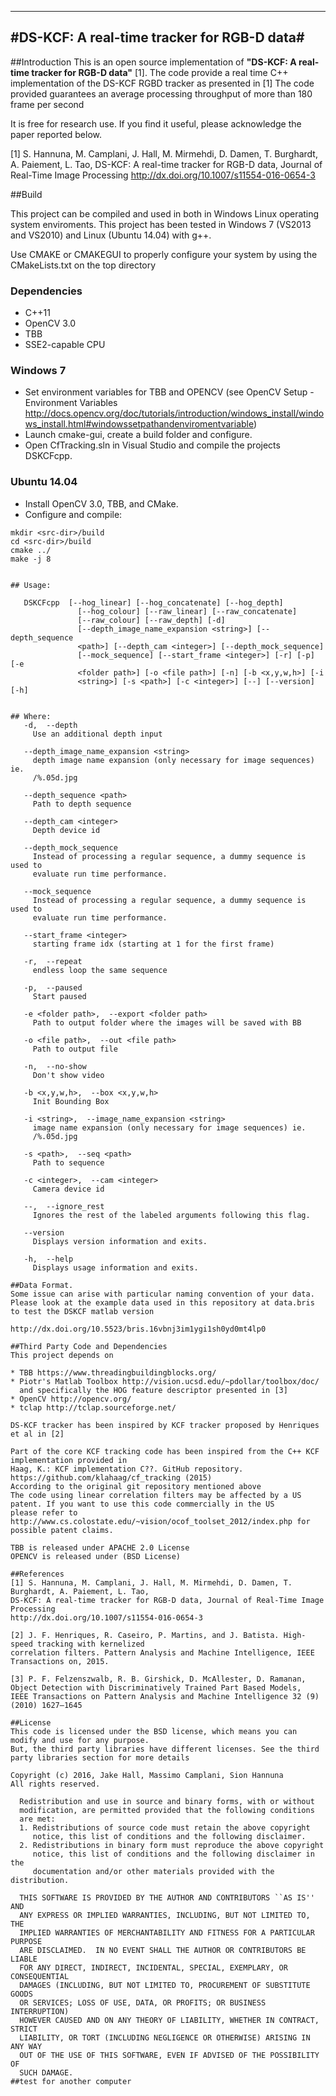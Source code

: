 -----------------------------------------------------------------
#DS-KCF: A real-time tracker for RGB-D data#
-----------------------------------------------------------------

##Introduction
This is an open source implementation of **"DS-KCF: A real-time tracker for RGB-D data"** [1]. 
The code provide a real time C++ implementation of the DS-KCF RGBD tracker as presented in [1]
The code provided guarantees an average processing throughput of more than 180 frame per second

It is free for research use. If you find it useful, please acknowledge the paper reported below. 

[1] S. Hannuna, M. Camplani, J. Hall, M. Mirmehdi, D. Damen, T. Burghardt, A. Paiement, L. Tao, 
DS-KCF: A real-time tracker for RGB-D data, Journal of Real-Time Image Processing
http://dx.doi.org/10.1007/s11554-016-0654-3


##Build

This project can be compiled and used in both in Windows Linux operating system enviroments.
This project has been tested in Windows 7 (VS2013 and VS2010) and Linux (Ubuntu 14.04) with g++.

Use CMAKE or CMAKEGUI to properly configure your system by using the  CMakeLists.txt on the top directory

### Dependencies
* C++11
* OpenCV 3.0
* TBB
* SSE2-capable CPU

### Windows 7
* Set environment variables for TBB and OPENCV (see OpenCV Setup - Environment Variables http://docs.opencv.org/doc/tutorials/introduction/windows_install/windows_install.html#windowssetpathandenviromentvariable)
* Launch cmake-gui, create a build folder and configure.
* Open CfTracking.sln in Visual Studio and compile the projects DSKCFcpp.

### Ubuntu 14.04
* Install OpenCV 3.0, TBB, and CMake.
* Configure and compile:
```
mkdir <src-dir>/build
cd <src-dir>/build
cmake ../
make -j 8


## Usage: 

   DSKCFcpp  [--hog_linear] [--hog_concatenate] [--hog_depth]
               [--hog_colour] [--raw_linear] [--raw_concatenate]
               [--raw_colour] [--raw_depth] [-d]
               [--depth_image_name_expansion <string>] [--depth_sequence
               <path>] [--depth_cam <integer>] [--depth_mock_sequence]
               [--mock_sequence] [--start_frame <integer>] [-r] [-p] [-e
               <folder path>] [-o <file path>] [-n] [-b <x,y,w,h>] [-i
               <string>] [-s <path>] [-c <integer>] [--] [--version] [-h]


## Where:
   -d,  --depth
     Use an additional depth input

   --depth_image_name_expansion <string>
     depth image name expansion (only necessary for image sequences) ie.
     /%.05d.jpg

   --depth_sequence <path>
     Path to depth sequence

   --depth_cam <integer>
     Depth device id

   --depth_mock_sequence
     Instead of processing a regular sequence, a dummy sequence is used to
     evaluate run time performance.

   --mock_sequence
     Instead of processing a regular sequence, a dummy sequence is used to
     evaluate run time performance.

   --start_frame <integer>
     starting frame idx (starting at 1 for the first frame)

   -r,  --repeat
     endless loop the same sequence

   -p,  --paused
     Start paused

   -e <folder path>,  --export <folder path>
     Path to output folder where the images will be saved with BB

   -o <file path>,  --out <file path>
     Path to output file

   -n,  --no-show
     Don't show video

   -b <x,y,w,h>,  --box <x,y,w,h>
     Init Bounding Box

   -i <string>,  --image_name_expansion <string>
     image name expansion (only necessary for image sequences) ie.
     /%.05d.jpg

   -s <path>,  --seq <path>
     Path to sequence

   -c <integer>,  --cam <integer>
     Camera device id

   --,  --ignore_rest
     Ignores the rest of the labeled arguments following this flag.

   --version
     Displays version information and exits.

   -h,  --help
     Displays usage information and exits.

##Data Format.
Some issue can arise with particular naming convention of your data. Please look at the example data used in this repository at data.bris
to test the DSKCF matlab version

http://dx.doi.org/10.5523/bris.16vbnj3im1ygi1sh0yd0mt4lp0
	 
##Third Party Code and Dependencies
This project depends on 

* TBB https://www.threadingbuildingblocks.org/
* Piotr's Matlab Toolbox http://vision.ucsd.edu/~pdollar/toolbox/doc/
  and specifically the HOG feature descriptor presented in [3]
* OpenCV http://opencv.org/
* tclap http://tclap.sourceforge.net/

DS-KCF tracker has been inspired by KCF tracker proposed by Henriques et al in [2]

Part of the core KCF tracking code has been inspired from the C++ KCF implementation provided in
Haag, K.: KCF implementation C??. GitHub repository. https://github.com/klahaag/cf_tracking (2015) 
According to the original git repository mentioned above
The code using linear correlation filters may be affected by a US patent. If you want to use this code commercially in the US 
please refer to http://www.cs.colostate.edu/~vision/ocof_toolset_2012/index.php for possible patent claims. 

TBB is released under APACHE 2.0 License
OPENCV is released under (BSD License)

##References
[1] S. Hannuna, M. Camplani, J. Hall, M. Mirmehdi, D. Damen, T. Burghardt, A. Paiement, L. Tao, 
DS-KCF: A real-time tracker for RGB-D data, Journal of Real-Time Image Processing
http://dx.doi.org/10.1007/s11554-016-0654-3

[2] J. F. Henriques, R. Caseiro, P. Martins, and J. Batista. High-speed tracking with kernelized 
correlation filters. Pattern Analysis and Machine Intelligence, IEEE Transactions on, 2015.

[3] P. F. Felzenszwalb, R. B. Girshick, D. McAllester, D. Ramanan, 
Object Detection with Discriminatively Trained Part Based Models, 
IEEE Transactions on Pattern Analysis and Machine Intelligence 32 (9) (2010) 1627–1645

##License
This code is licensed under the BSD license, which means you can modify and use for any purpose. 
But, the third party libraries have different licenses. See the third party libraries section for more details
	 
Copyright (c) 2016, Jake Hall, Massimo Camplani, Sion Hannuna 
All rights reserved.
 
  Redistribution and use in source and binary forms, with or without
  modification, are permitted provided that the following conditions
  are met:
  1. Redistributions of source code must retain the above copyright
     notice, this list of conditions and the following disclaimer.
  2. Redistributions in binary form must reproduce the above copyright
     notice, this list of conditions and the following disclaimer in the
     documentation and/or other materials provided with the distribution.
 
  THIS SOFTWARE IS PROVIDED BY THE AUTHOR AND CONTRIBUTORS ``AS IS'' AND
  ANY EXPRESS OR IMPLIED WARRANTIES, INCLUDING, BUT NOT LIMITED TO, THE
  IMPLIED WARRANTIES OF MERCHANTABILITY AND FITNESS FOR A PARTICULAR PURPOSE
  ARE DISCLAIMED.  IN NO EVENT SHALL THE AUTHOR OR CONTRIBUTORS BE LIABLE
  FOR ANY DIRECT, INDIRECT, INCIDENTAL, SPECIAL, EXEMPLARY, OR CONSEQUENTIAL
  DAMAGES (INCLUDING, BUT NOT LIMITED TO, PROCUREMENT OF SUBSTITUTE GOODS
  OR SERVICES; LOSS OF USE, DATA, OR PROFITS; OR BUSINESS INTERRUPTION)
  HOWEVER CAUSED AND ON ANY THEORY OF LIABILITY, WHETHER IN CONTRACT, STRICT
  LIABILITY, OR TORT (INCLUDING NEGLIGENCE OR OTHERWISE) ARISING IN ANY WAY
  OUT OF THE USE OF THIS SOFTWARE, EVEN IF ADVISED OF THE POSSIBILITY OF
  SUCH DAMAGE.
##test for another computer
